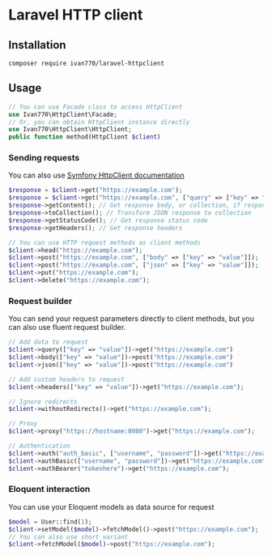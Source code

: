 # Laravel HTTP client
## Installation
`composer require ivan770/laravel-httpclient`
## Usage
```php
// You can use Facade class to access HttpClient
use Ivan770\HttpClient\Facade;
// Or, you can obtain HttpClient instance directly
use Ivan770\HttpClient\HttpClient;
public function method(HttpClient $client)
```
### Sending requests
You can also use [Symfony HttpClient documentation](https://symfony.com/doc/current/components/http_client.html)
```php
$response = $client->get("https://example.com");
$response = $client->get("https://example.com", ["query" => ["key" => "value"]]);
$response->getContent(); // Get response body, or collection, if response is JSON
$response->toCollection(); // Transform JSON response to collection
$response->getStatusCode(); // Get response status code
$response->getHeaders(); // Get response headers

// You can use HTTP request methods as client methods
$client->head("https://example.com");
$client->post("https://example.com", ["body" => ["key" => "value"]]);
$client->post("https://example.com", ["json" => ["key" => "value"]]);
$client->put("https://example.com");
$client->delete("https://example.com");
```
### Request builder
You can send your request parameters directly to client methods, but you can also use fluent request builder.
```php
// Add data to request
$client->query(["key" => "value"])->get("https://example.com")
$client->body(["key" => "value"])->post("https://example.com")
$client->json(["key" => "value"])->post("https://example.com")

// Add custom headers to request
$client->headers(["key" => "value"])->get("https://example.com");

// Ignore redirects
$client->withoutRedirects()->get("https://example.com");

// Proxy
$client->proxy("https://hostname:8080")->get("https://example.com");

// Authentication
$client->auth("auth_basic", ["username", "password"])->get("https://example.com");
$client->authBasic(["username", "password"])->get("https://example.com");
$client->authBearer("tokenhere")->get("https://example.com");
```

### Eloquent interaction
You can use your Eloquent models as data source for request
```php
$model = User::find(1);
$client->setModel($model)->fetchModel()->post("https://example.com");
// You can also use short variant
$client->fetchModel($model)->post("https://example.com");
```
